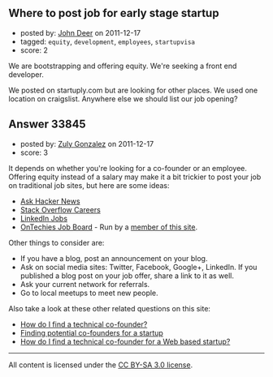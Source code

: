 ## Where to post job for early stage startup

- posted by: [John Deer](https://stackexchange.com/users/-1/15093-john-deer) on 2011-12-17
- tagged: `equity`, `development`, `employees`, `startupvisa`
- score: 2

We are bootstrapping and offering equity. We're seeking a front end developer.

We posted on startuply.com but are looking for other places. We used one location on craigslist. Anywhere else we should list our job opening?


## Answer 33845

- posted by: [Zuly Gonzalez](https://stackexchange.com/users/-1/2692-zuly-gonzalez) on 2011-12-17
- score: 3

<p>It depends on whether you're looking for a co-founder or an employee. Offering equity instead of a salary may make it a bit trickier to post your job on traditional job sites, but here are some ideas:</p>

<ul>
<li><a href="http://news.ycombinator.com/ask" rel="nofollow">Ask Hacker News</a></li>
<li><a href="http://careers.stackoverflow.com/">Stack Overflow Careers</a></li>
<li><a href="http://www.linkedin.com/jobs" rel="nofollow">LinkedIn Jobs</a></li>
<li><a href="http://jobs.ontechies.com/" rel="nofollow">OnTechies Job Board</a> - Run by a <a href="http://answers.onstartups.com/users/42/ricardo">member of this site</a>.</li>
</ul>

<p>Other things to consider are:</p>

<ul>
<li>If you have a blog, post an announcement on your blog.</li>
<li>Ask on social media sites: Twitter, Facebook, Google+, LinkedIn. If you published a blog post on your job offer, share a link to it as well.</li>
<li>Ask your current network for referrals.</li>
<li>Go to local meetups to meet new people.</li>
</ul>

<p>Also take a look at these other related questions on this site:</p>

<ul>
<li><a href="http://answers.onstartups.com/questions/35/how-do-i-find-a-technical-co-founder">How do I find a technical co-founder?</a></li>
<li><a href="http://answers.onstartups.com/questions/26151/finding-potential-co-founders-for-a-startup">Finding potential co-founders for a startup</a></li>
<li><a href="http://answers.onstartups.com/questions/21493/how-do-i-find-a-technical-co-founder-for-a-web-based-startup">How do I find a technical co-founder for a Web based startup?</a></li>
</ul>




---

All content is licensed under the [CC BY-SA 3.0 license](https://creativecommons.org/licenses/by-sa/3.0/).
